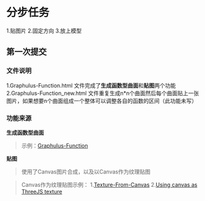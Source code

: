 # 分步任务
1.贴图片
2.固定方向
3.放上模型

## 第一次提交
### 文件说明
1.Graphulus-Function.html 文件完成了**生成函数型曲面**和**贴图**两个功能
2.Graphulus-Function_new.html 文件重复生成n*n个曲面然后每个曲面贴上一张图片，如果想要n个曲面组成一个整体可以调整各自的函数的区间（此功能未写）
### 功能来源
**生成函数型曲面**

> 示例：[Graphulus-Function](https://stemkoski.github.io/Three.js/Graphulus-Function.html)

**贴图**
>使用了Canvas图片合成，以及以Canvas作为纹理贴图

>Canvas作为纹理贴图示例：
>1.[Texture-From-Canvas](https://stemkoski.github.io/Three.js/Texture-From-Canvas.html)
2.[Using canvas as ThreeJS texture](http://bl.ocks.org/MAKIO135/eab7b74e85ed2be48eeb)